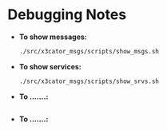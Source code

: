 # Debugging Notes

- **To show messages:**
  ```bash
  ./src/x3cator_msgs/scripts/show_msgs.sh
  ```

- **To show services:**
  ```bash
  ./src/x3cator_msgs/scripts/show_srvs.sh
  ```

- **To .......:**
  ```bash
  ```
  
- **To .......:**
  ```bash
  ```